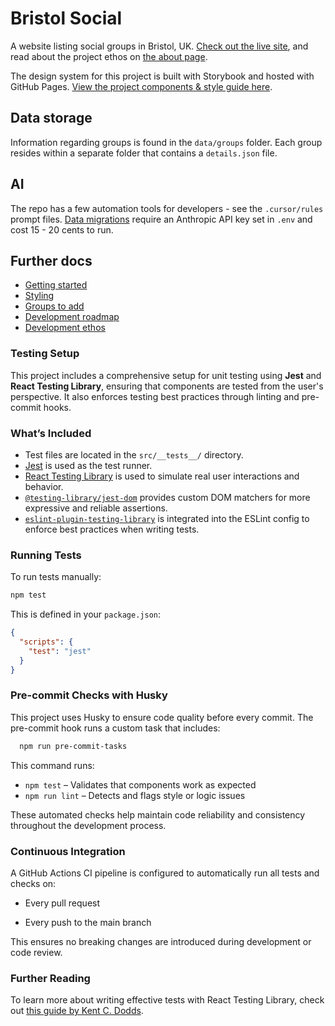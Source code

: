# Bristol Social

A website listing social groups in Bristol, UK. [Check out the live site](https://bristolsocialgroups.com/), and read about the project ethos on [the about page](https://bristolsocialgroups.com/about).

The design system for this project is built with Storybook and hosted with GitHub Pages. [View the project components & style guide here](https://jhancock532.github.io/bristol-social-groups/?path=/docs/introduction--docs).

## Data storage

Information regarding groups is found in the `data/groups` folder. Each group resides within a separate folder that contains a `details.json` file.

## AI

The repo has a few automation tools for developers - see the `.cursor/rules` prompt files. [Data migrations](https://github.com/jhancock532/bristol-social-groups/blob/main/documentation/migrations.md) require an Anthropic API key set in `.env` and cost 15 - 20 cents to run.

## Further docs

- [Getting started](https://github.com/jhancock532/bristol-social-groups/blob/main/documentation/getting-started.md)
- [Styling](https://github.com/jhancock532/bristol-social-groups/blob/main/documentation/styling.md)
- [Groups to add](https://github.com/jhancock532/bristol-social-groups/blob/main/documentation/groups-to-add.md)
- [Development roadmap](https://github.com/jhancock532/bristol-social-groups/blob/main/documentation/development-roadmap.md)
- [Development ethos](https://github.com/jhancock532/bristol-social-groups/blob/main/documentation/development-ethos.md)

### Testing Setup

This project includes a comprehensive setup for unit testing using **Jest** and **React Testing Library**, ensuring that components are tested from the user's perspective. It also enforces testing best practices through linting and pre-commit hooks.

### What’s Included

- Test files are located in the `src/__tests__/` directory.
- [Jest](https://jestjs.io/) is used as the test runner.
- [React Testing Library](https://testing-library.com/docs/react-testing-library/intro/) is used to simulate real user interactions and behavior.
- [`@testing-library/jest-dom`](https://github.com/testing-library/jest-dom) provides custom DOM matchers for more expressive and reliable assertions.
- [`eslint-plugin-testing-library`](https://github.com/testing-library/eslint-plugin-testing-library) is integrated into the ESLint config to enforce best practices when writing tests.

### Running Tests

To run tests manually:

```sh
npm test
```
This is defined in your `package.json`:

```json
{
  "scripts": {
    "test": "jest"
  }
}
```
### Pre-commit Checks with Husky

This project uses Husky to ensure code quality before every commit. The pre-commit hook runs a custom task that includes:
```sh
  npm run pre-commit-tasks
```
This command runs:

- `npm test` – Validates that components work as expected  
- `npm run lint` – Detects and flags style or logic issues

These automated checks help maintain code reliability and consistency throughout the development process.

### Continuous Integration

A GitHub Actions CI pipeline is configured to automatically run all tests and checks on:

- Every pull request

- Every push to the main branch

This ensures no breaking changes are introduced during development or code review.

### Further Reading

To learn more about writing effective tests with React Testing Library, check out [this guide by Kent C. Dodds](https://testing-library.com/docs/intro/).

